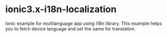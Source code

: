 # ionic3.x-i18n-localization
Ionic example for multilanguage app using i18n library.
This example helps you to fetch device language and set the same for translation.